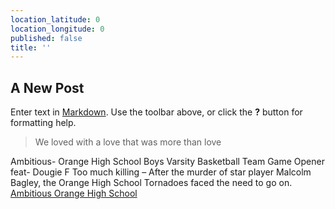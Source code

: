 ```yaml
---
location_latitude: 0
location_longitude: 0
published: false
title: ''
---
```

## A New Post

Enter text in [Markdown](http://daringfireball.net/projects/markdown/). Use the toolbar above, or click the **?** button for formatting help.
> We loved with a love that was more than love

Ambitious- Orange High School Boys Varsity Basketball Team Game Opener feat- Dougie F
Too much killing – After the murder of star player Malcolm Bagley, the Orange High School Tornadoes faced the need to go on.
[Ambitious Orange High School](https://www.youtube.com/watch?v=8XuTf0EpVXI)
